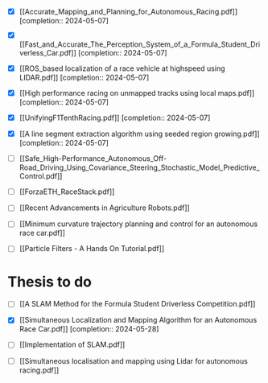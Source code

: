 - [x] [[Accurate_Mapping_and_Planning_for_Autonomous_Racing.pdf]]  [completion:: 2024-05-07]
- [x] [[Fast_and_Accurate_The_Perception_System_of_a_Formula_Student_Driverless_Car.pdf]]  [completion:: 2024-05-07]
- [x] [[ROS_based localization of a race vehicle at highspeed using LIDAR.pdf]]  [completion:: 2024-05-07]
- [x] [[High performance racing on unmapped tracks using local maps.pdf]]  [completion:: 2024-05-07]
- [x] [[UnifyingF1TenthRacing.pdf]]  [completion:: 2024-05-07]
- [x] [[A line segment extraction algorithm using seeded region growing.pdf]]  [completion:: 2024-05-07]

- [ ] [[Safe_High-Performance_Autonomous_Off-Road_Driving_Using_Covariance_Steering_Stochastic_Model_Predictive_Control.pdf]]
- [ ] [[ForzaETH_RaceStack.pdf]]
- [ ] [[Recent Advancements in Agriculture Robots.pdf]]
- [ ] [[Minimum curvature trajectory planning and control for an autonomous race car.pdf]]
- [ ] [[Particle Filters - A Hands On Tutorial.pdf]]

# Thesis to do
- [ ] [[A SLAM Method for the Formula Student Driverless Competition.pdf]]
- [x] [[Simultaneous Localization and Mapping Algorithm for an Autonomous Race Car.pdf]]  [completion:: 2024-05-28]
- [ ] [[Implementation of SLAM.pdf]]
- [ ] [[Simultaneous localisation and mapping using Lidar for autonomous racing.pdf]]

